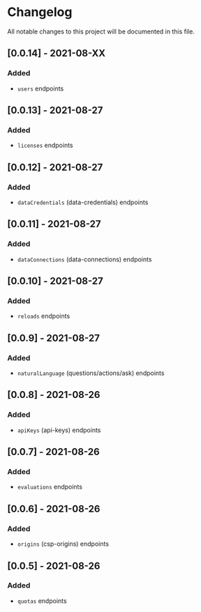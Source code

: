 # Changelog

All notable changes to this project will be documented in this file.

## [0.0.14] - 2021-08-XX

### Added

- `users` endpoints

## [0.0.13] - 2021-08-27

### Added

- `licenses` endpoints

## [0.0.12] - 2021-08-27

### Added

- `dataCredentials` (data-credentials) endpoints

## [0.0.11] - 2021-08-27

### Added

- `dataConnections` (data-connections) endpoints

## [0.0.10] - 2021-08-27

### Added

- `reloads` endpoints

## [0.0.9] - 2021-08-27

### Added

- `naturalLanguage` (questions/actions/ask) endpoints

## [0.0.8] - 2021-08-26

### Added

- `apiKeys` (api-keys) endpoints

## [0.0.7] - 2021-08-26

### Added

- `evaluations` endpoints

## [0.0.6] - 2021-08-26

### Added

- `origins` (csp-origins) endpoints

## [0.0.5] - 2021-08-26

### Added

- `quotas` endpoints
